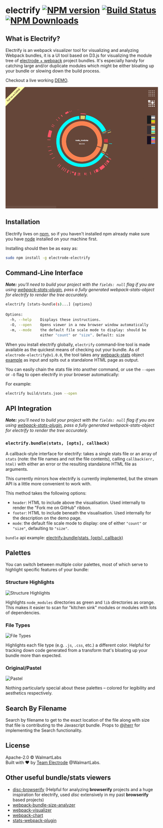 # electrify [![NPM version][npm-image]][npm-url] [![Build Status][travis-image]][travis-url] [![NPM Downloads][downloads-image]][downloads-url]


## What is Electrify? ##

Electrify is an webpack visualizer tool for visualizing and analyzing Webpack bundles, it is a UI tool based on D3.js for visualizing the module tree of
[electrode + webpack](https://github.com/webpack/docs/wiki/node.js-api#stats) project bundles. It's especially handy
for catching large and/or duplicate modules which might be either bloating up your bundle or slowing down the build process.

Checkout a live working [DEMO](https://goo.gl/1ESxeF).

![screencast](./img/screencast.gif)

## Installation ##

Electrify lives on [npm](https://www.npmjs.com/package/electrode-electrify), so if you haven't installed npm already
make sure you have [node](http://nodejs.org/) installed on your machine first.

Installing should then be as easy as:

``` bash
sudo npm install -g electrode-electrify
```

## Command-Line Interface ##
***Note:*** *you'll need to build your project with the `fields: null` flag if you are using [webpack-stats-plugin], pass a fully generated webpack-stats-object for electrify to render the tree accurately.*

``` bash
electrify [stats-bundle(s)...] {options}

Options:
  -h, --help    Displays these instructions.
  -O, --open    Opens viewer in a new browser window automatically
  -m, --mode    the default file scale mode to display: should be
                either "count" or "size". Default: size
```

When you install electrify globally, `electrify` command-line tool is made
available as the quickest means of checking out your bundle. As of `electrode-electrify@v1.0.0`,
the tool takes any [webpack-stats](https://github.com/webpack/docs/wiki/node.js-api#stats) object [example](https://github.com/webpack/analyse/blob/master/app/pages/upload/example.json) as input and spits out a
standalone HTML page as output.

You can easily chain the stats file into another command, or use the `--open` or `-O`
flag to open electrify in your browser automatically:


For example:

``` bash
electrify build/stats.json --open
```

## API Integration ##
***Note:*** *you'll need to build your project with the `fields: null` flag if you are using [webpack-stats-plugin], pass a fully generated webpack-stats-object for electrify to render the tree accurately.*

### `electrify.bundle(stats, [opts], callback)` ###

A callback-style interface for electrify: takes a single stats file or an array of `stats` (note: the
file names and not the file contents), calling `callback(err, html)` with
either an error or the resulting standalone HTML file as arguments.

This currently mirrors how electrify is currently implemented, but the stream API is
a little more convenient to work with.

This method takes the following options:

* `header`: HTML to include above the visualisation. Used internally to render
  the "Fork me on GitHub" ribbon.
* `footer`: HTML to include beneath the visualisation. Used internally for the
  description on the demo page.
* `mode`: the default file scale mode to display: one of either `"count"` or
  `"size"`, defaulting to `"size"`.

`bundle` api example: [electrify.bundle(stats, [opts], callback)](https://github.com/electrode-io/electrode-electrify/blob/2.x.x/lib/bundle-demo.js#L16)

## Palettes ##

You can switch between multiple color palettes, most of which serve to highlight
specific features of your bundle:

### Structure Highlights ###

![Structure Highlights](http://i.imgur.com/Ajp20Jxm.png)

Highlights `node_modules` directories as green and `lib` directories as orange.
This makes it easier to scan for "kitchen sink" modules or modules with lots of
dependencies.

### File Types ###

![File Types](http://i.imgur.com/oY5euGAm.png)

Highlights each file type (e.g. `.js`, `.css`, etc.) a different color. Helpful
for tracking down code generated from a transform that's bloating up your bundle
more than expected.

### Original/Pastel ###

![Pastel](http://i.imgur.com/ajAoqePm.png)

Nothing particularly special about these palettes – colored for legibility and
aesthetics respectively.

## Search By Filename
Search by filename to get to the exact location of the file along with size that file is contributing to the Javascript bundle. Props to [@jherr](https://github.com/jherr) for implementing the Search functionality.

## License

Apache-2.0 © WalmartLabs
<br>
Built with :heart: by [Team Electrode](https://github.com/orgs/electrode-io/people) @WalmartLabs.

## Other useful bundle/stats viewers ##
- [disc-browserify](https://github.com/hughsk/disc) (Helpful for analyzing **browserify** projects and a huge inspiration for electrify, used *disc* extensively in my past **browserify** based projects)
- [webpack-bundle-size-analyzer](https://github.com/robertknight/webpack-bundle-size-analyzer)
- [webpack-visualizer](https://github.com/chrisbateman/webpack-visualizer)
- [webpack-chart](https://github.com/alexkuz/webpack-chart)
- [stats-webpack-plugin](https://github.com/unindented/stats-webpack-plugin)


[npm-image]: https://badge.fury.io/js/electrode-electrify.svg
[npm-url]: https://npmjs.org/package/electrode-electrify
[travis-image]: https://travis-ci.org/electrode-io/electrode-electrify.svg?branch=master
[travis-url]: https://travis-ci.org/electrode-io/electrode-electrify
[daviddm-image]: https://david-dm.org/electrode-io/electrode-electrify.svg?theme=shields.io
[daviddm-url]: https://david-dm.org/electrode-io/electrode-electrify
[downloads-image]: https://img.shields.io/npm/dt/electrode-electrify.svg
[downloads-url]: https://www.npmjs.com/package/electrode-electrify
[webpack-stats-plugin]: https://www.npmjs.com/package/webpack-stats-plugin
